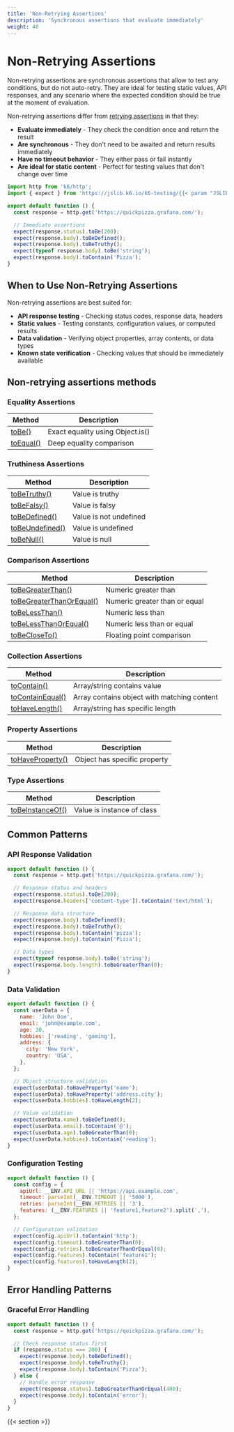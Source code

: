 ```yaml
---
title: 'Non-Retrying Assertions'
description: 'Synchronous assertions that evaluate immediately'
weight: 40
---
```


# Non-Retrying Assertions

Non-retrying assertions are synchronous assertions that allow to test any conditions, but do not auto-retry. They are ideal for testing static values, API responses, and any scenario where the expected condition should be true at the moment of evaluation.

Non-retrying assertions differ from [retrying assertions](https://grafana.com/docs/k6/<K6_VERSION>/javascript-api/jslib/testing/retrying-assertions) in that they:

- **Evaluate immediately** - They check the condition once and return the result
- **Are synchronous** - They don't need to be awaited and return results immediately
- **Have no timeout behavior** - They either pass or fail instantly
- **Are ideal for static content** - Perfect for testing values that don't change over time

<!-- md-k6:skip -->

```javascript
import http from 'k6/http';
import { expect } from 'https://jslib.k6.io/k6-testing/{{< param "JSLIB_TESTING_VERSION" >}}/index.js';

export default function () {
  const response = http.get('https://quickpizza.grafana.com/');

  // Immediate assertions
  expect(response.status).toBe(200);
  expect(response.body).toBeDefined();
  expect(response.body).toBeTruthy();
  expect(typeof response.body).toBe('string');
  expect(response.body).toContain('Pizza');
}
```

## When to Use Non-Retrying Assertions

Non-retrying assertions are best suited for:

- **API response testing** - Checking status codes, response data, headers
- **Static values** - Testing constants, configuration values, or computed results
- **Data validation** - Verifying object properties, array contents, or data types
- **Known state verification** - Checking values that should be immediately available

## Non-retrying assertions methods

### Equality Assertions

| Method                                                                                                                | Description                      |
| --------------------------------------------------------------------------------------------------------------------- | -------------------------------- |
| [toBe()](https://grafana.com/docs/k6/<K6_VERSION>/javascript-api/jslib/testing/non-retrying-assertions/tobe)       | Exact equality using Object.is() |
| [toEqual()](https://grafana.com/docs/k6/<K6_VERSION>/javascript-api/jslib/testing/non-retrying-assertions/toequal) | Deep equality comparison         |

### Truthiness Assertions

| Method                                                                                                                            | Description            |
| --------------------------------------------------------------------------------------------------------------------------------- | ---------------------- |
| [toBeTruthy()](https://grafana.com/docs/k6/<K6_VERSION>/javascript-api/jslib/testing/non-retrying-assertions/tobetruthy)       | Value is truthy        |
| [toBeFalsy()](https://grafana.com/docs/k6/<K6_VERSION>/javascript-api/jslib/testing/non-retrying-assertions/tobefalsy)         | Value is falsy         |
| [toBeDefined()](https://grafana.com/docs/k6/<K6_VERSION>/javascript-api/jslib/testing/non-retrying-assertions/tobedefined)     | Value is not undefined |
| [toBeUndefined()](https://grafana.com/docs/k6/<K6_VERSION>/javascript-api/jslib/testing/non-retrying-assertions/tobeundefined) | Value is undefined     |
| [toBeNull()](https://grafana.com/docs/k6/<K6_VERSION>/javascript-api/jslib/testing/non-retrying-assertions/tobenull)           | Value is null          |

### Comparison Assertions

| Method                                                                                                                                              | Description                   |
| --------------------------------------------------------------------------------------------------------------------------------------------------- | ----------------------------- |
| [toBeGreaterThan()](https://grafana.com/docs/k6/<K6_VERSION>/javascript-api/jslib/testing/non-retrying-assertions/tobegreaterthan)               | Numeric greater than          |
| [toBeGreaterThanOrEqual()](https://grafana.com/docs/k6/<K6_VERSION>/javascript-api/jslib/testing/non-retrying-assertions/tobegreaterthanorequal) | Numeric greater than or equal |
| [toBeLessThan()](https://grafana.com/docs/k6/<K6_VERSION>/javascript-api/jslib/testing/non-retrying-assertions/tobelessthan)                     | Numeric less than             |
| [toBeLessThanOrEqual()](https://grafana.com/docs/k6/<K6_VERSION>/javascript-api/jslib/testing/non-retrying-assertions/tobelessthanorequal)       | Numeric less than or equal    |
| [toBeCloseTo()](https://grafana.com/docs/k6/<K6_VERSION>/javascript-api/jslib/testing/non-retrying-assertions/tobecloseto)                       | Floating point comparison     |

### Collection Assertions

| Method                                                                                                                              | Description                                 |
| ----------------------------------------------------------------------------------------------------------------------------------- | ------------------------------------------- |
| [toContain()](https://grafana.com/docs/k6/<K6_VERSION>/javascript-api/jslib/testing/non-retrying-assertions/tocontain)           | Array/string contains value                 |
| [toContainEqual()](https://grafana.com/docs/k6/<K6_VERSION>/javascript-api/jslib/testing/non-retrying-assertions/tocontainequal) | Array contains object with matching content |
| [toHaveLength()](https://grafana.com/docs/k6/<K6_VERSION>/javascript-api/jslib/testing/non-retrying-assertions/tohavelength)     | Array/string has specific length            |

### Property Assertions

| Method                                                                                                                              | Description                  |
| ----------------------------------------------------------------------------------------------------------------------------------- | ---------------------------- |
| [toHaveProperty()](https://grafana.com/docs/k6/<K6_VERSION>/javascript-api/jslib/testing/non-retrying-assertions/tohaveproperty) | Object has specific property |

### Type Assertions

| Method                                                                                                                              | Description                |
| ----------------------------------------------------------------------------------------------------------------------------------- | -------------------------- |
| [toBeInstanceOf()](https://grafana.com/docs/k6/<K6_VERSION>/javascript-api/jslib/testing/non-retrying-assertions/tobeinstanceof) | Value is instance of class |

## Common Patterns

### API Response Validation

<!-- eslint-skip -->
<!-- md-k6:skip -->

```javascript
export default function () {
  const response = http.get('https://quickpizza.grafana.com/');

  // Response status and headers
  expect(response.status).toBe(200);
  expect(response.headers['content-type']).toContain('text/html');

  // Response data structure
  expect(response.body).toBeDefined();
  expect(response.body).toBeTruthy();
  expect(response.body).toContain('pizza');
  expect(response.body).toContain('Pizza');

  // Data types
  expect(typeof response.body).toBe('string');
  expect(response.body.length).toBeGreaterThan(0);
}
```

### Data Validation

<!-- eslint-skip -->
<!-- md-k6:skip -->

```javascript
export default function () {
  const userData = {
    name: 'John Doe',
    email: 'john@example.com',
    age: 30,
    hobbies: ['reading', 'gaming'],
    address: {
      city: 'New York',
      country: 'USA',
    },
  };

  // Object structure validation
  expect(userData).toHaveProperty('name');
  expect(userData).toHaveProperty('address.city');
  expect(userData.hobbies).toHaveLength(2);

  // Value validation
  expect(userData.name).toBeDefined();
  expect(userData.email).toContain('@');
  expect(userData.age).toBeGreaterThan(0);
  expect(userData.hobbies).toContain('reading');
}
```

### Configuration Testing

<!-- eslint-skip -->
<!-- md-k6:skip -->

```javascript
export default function () {
  const config = {
    apiUrl: __ENV.API_URL || 'https://api.example.com',
    timeout: parseInt(__ENV.TIMEOUT || '5000'),
    retries: parseInt(__ENV.RETRIES || '3'),
    features: (__ENV.FEATURES || 'feature1,feature2').split(','),
  };

  // Configuration validation
  expect(config.apiUrl).toContain('http');
  expect(config.timeout).toBeGreaterThan(0);
  expect(config.retries).toBeGreaterThanOrEqual(0);
  expect(config.features).toContain('feature1');
  expect(config.features).toHaveLength(2);
}
```

## Error Handling Patterns

### Graceful Error Handling

<!-- eslint-skip -->
<!-- md-k6:skip -->

```javascript
export default function () {
  const response = http.get('https://quickpizza.grafana.com/');

  // Check response status first
  if (response.status === 200) {
    expect(response.body).toBeDefined();
    expect(response.body).toBeTruthy();
    expect(response.body).toContain('Pizza');
  } else {
    // Handle error response
    expect(response.status).toBeGreaterThanOrEqual(400);
    expect(response.body).toContain('error');
  }
}
```


{{< section >}}
